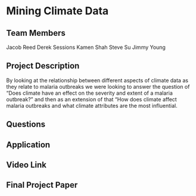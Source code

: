 # Mining Climate Data

## Team Members
 Jacob Reed
 Derek Sessions
 Kamen Shah
 Steve Su
 Jimmy Young

## Project Description
By looking at the relationship between different aspects of climate data as they relate to malaria outbreaks we were looking to answer the question of “Does climate have an effect on the severity and extent of a malaria outbreak?” and then as an extension of that “How does climate affect malaria outbreaks and what climate attributes are the most influential. 
 
## Questions

## Application

## Video Link

## Final Project Paper
